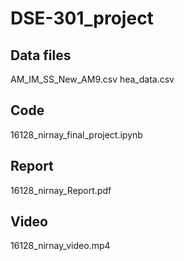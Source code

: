 # DSE-301_project

## Data files
AM_IM_SS_New_AM9.csv
hea_data.csv

## Code
16128_nirnay_final_project.ipynb

## Report
16128_nirnay_Report.pdf

## Video
16128_nirnay_video.mp4
